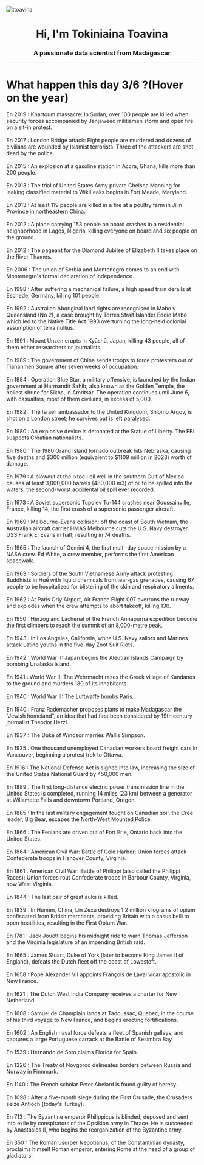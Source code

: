 
<p align="left"> <img src="https://komarev.com/ghpvc/?username=ttoavina&label=Profile%20views&color=0e75b6&style=flat" alt="ttoavina" /> </p>
<h1 align="center">Hi, I'm Tokiniaina Toavina</h1>
<h3 align="center">A passionate data scientist from Madagascar</h3>
    
<hr/>
<h1> What happen this day 3/6 ?(Hover on the year)</h1>

En 2019 : Khartoum massacre: In Sudan, over 100 people are killed when security forces accompanied by Janjaweed militiamen storm and open fire on a sit-in protest.
<br/><br/>
En 2017 : London Bridge attack: Eight people are murdered and dozens of civilians are wounded by Islamist terrorists. Three of the attackers are shot dead by the police.
<br/><br/>
En 2015 : An explosion at a gasoline station in Accra, Ghana, kills more than 200 people.
<br/><br/>
En 2013 : The trial of United States Army private Chelsea Manning for leaking classified material to WikiLeaks begins in Fort Meade, Maryland.
<br/><br/>
En 2013 : At least 119 people are killed in a fire at a poultry farm in Jilin Province in northeastern China.
<br/><br/>
En 2012 : A plane carrying 153 people on board crashes in a residential neighborhood in Lagos, Nigeria, killing everyone on board and six people on the ground.
<br/><br/>
En 2012 : The pageant for the Diamond Jubilee of Elizabeth II takes place on the River Thames.
<br/><br/>
En 2006 : The union of Serbia and Montenegro comes to an end with Montenegro's formal declaration of independence.
<br/><br/>
En 1998 : After suffering a mechanical failure, a high speed train derails at Eschede, Germany, killing 101 people.
<br/><br/>
En 1992 : Australian Aboriginal land rights are recognised in Mabo v Queensland (No 2), a case brought by Torres Strait Islander Eddie Mabo which led to the Native Title Act 1993  overturning the long-held colonial assumption of terra nullius.
<br/><br/>
En 1991 : Mount Unzen erupts in Kyūshū, Japan, killing 43 people, all of them either researchers or journalists.
<br/><br/>
En 1989 : The government of China sends troops to force protesters out of Tiananmen Square after seven weeks of occupation.
<br/><br/>
En 1984 : Operation Blue Star, a military offensive, is launched by the Indian government at Harmandir Sahib, also known as the Golden Temple, the holiest shrine for Sikhs, in Amritsar. The operation continues until June 6, with casualties, most of them civilians, in excess of 5,000.
<br/><br/>
En 1982 : The Israeli ambassador to the United Kingdom, Shlomo Argov, is shot on a London street; he survives but is left paralysed.
<br/><br/>
En 1980 : An explosive device is detonated at the Statue of Liberty. The FBI suspects Croatian nationalists.
<br/><br/>
En 1980 : The 1980 Grand Island tornado outbreak hits Nebraska, causing five deaths and $300 million (equivalent to $1109 million in 2023) worth of damage.
<br/><br/>
En 1979 : A blowout at the Ixtoc I oil well in the southern Gulf of Mexico causes at least 3,000,000 barrels (480,000 m3) of oil to be spilled into the waters, the second-worst accidental oil spill ever recorded.
<br/><br/>
En 1973 : A Soviet supersonic Tupolev Tu-144 crashes near Goussainville, France, killing 14, the first crash of a supersonic passenger aircraft.
<br/><br/>
En 1969 : Melbourne–Evans collision: off the coast of South Vietnam, the Australian aircraft carrier HMAS Melbourne cuts the U.S. Navy destroyer USS Frank E. Evans in half; resulting in 74 deaths.
<br/><br/>
En 1965 : The launch of Gemini 4, the first multi-day space mission by a NASA crew. Ed White, a crew member, performs the first American spacewalk.
<br/><br/>
En 1963 : Soldiers of the South Vietnamese Army attack protesting Buddhists in Huế with liquid chemicals from tear-gas grenades, causing 67 people to be hospitalized for blistering of the skin and respiratory ailments.
<br/><br/>
En 1962 : At Paris Orly Airport, Air France Flight 007 overruns the runway and explodes when the crew attempts to abort takeoff, killing 130.
<br/><br/>
En 1950 : Herzog and Lachenal of the French Annapurna expedition become the first climbers to reach the summit of an 8,000-metre peak.
<br/><br/>
En 1943 : In Los Angeles, California, white U.S. Navy sailors and Marines attack Latino youths in the five-day Zoot Suit Riots.
<br/><br/>
En 1942 : World War II: Japan begins the Aleutian Islands Campaign by bombing Unalaska Island.
<br/><br/>
En 1941 : World War II: The Wehrmacht razes the Greek village of Kandanos to the ground and murders 180 of its inhabitants.
<br/><br/>
En 1940 : World War II: The Luftwaffe bombs Paris.
<br/><br/>
En 1940 : Franz Rademacher proposes plans to make Madagascar the "Jewish homeland", an idea that had first been considered by 19th century journalist Theodor Herzl.
<br/><br/>
En 1937 : The Duke of Windsor marries Wallis Simpson.
<br/><br/>
En 1935 : One thousand unemployed Canadian workers board freight cars in Vancouver, beginning a protest trek to Ottawa.
<br/><br/>
En 1916 : The National Defense Act is signed into law, increasing the size of the United States National Guard by 450,000 men.
<br/><br/>
En 1889 : The first long-distance electric power transmission line in the United States is completed, running 14 miles (23 km) between a generator at Willamette Falls and downtown Portland, Oregon.
<br/><br/>
En 1885 : In the last military engagement fought on Canadian soil, the Cree leader, Big Bear, escapes the North-West Mounted Police.
<br/><br/>
En 1866 : The Fenians are driven out of Fort Erie, Ontario back into the United States.
<br/><br/>
En 1864 : American Civil War: Battle of Cold Harbor: Union forces attack Confederate troops in Hanover County, Virginia.
<br/><br/>
En 1861 : American Civil War: Battle of Philippi (also called the Philippi Races): Union forces rout Confederate troops in Barbour County, Virginia, now West Virginia.
<br/><br/>
En 1844 : The last pair of great auks is killed.
<br/><br/>
En 1839 : In Humen, China, Lin Zexu destroys 1.2 million kilograms of opium confiscated from British merchants, providing Britain with a casus belli to open hostilities, resulting in the First Opium War.
<br/><br/>
En 1781 : Jack Jouett begins his midnight ride to warn Thomas Jefferson and the Virginia legislature of an impending British raid.
<br/><br/>
En 1665 : James Stuart, Duke of York (later to become King James II of England), defeats the Dutch fleet off the coast of Lowestoft.
<br/><br/>
En 1658 : Pope Alexander VII appoints François de Laval vicar apostolic in New France.
<br/><br/>
En 1621 : The Dutch West India Company receives a charter for New Netherland.
<br/><br/>
En 1608 : Samuel de Champlain lands at Tadoussac, Quebec, in the course of his third voyage to New France, and begins erecting fortifications.
<br/><br/>
En 1602 : An English naval force defeats a fleet of Spanish galleys, and captures a large Portuguese carrack at the Battle of Sesimbra Bay
<br/><br/>
En 1539 : Hernando de Soto claims Florida for Spain.
<br/><br/>
En 1326 : The Treaty of Novgorod delineates borders between Russia and Norway in Finnmark.
<br/><br/>
En 1140 : The French scholar Peter Abelard is found guilty of heresy.
<br/><br/>
En 1098 : After a five-month siege during the First Crusade, the Crusaders seize Antioch (today's Turkey).
<br/><br/>
En 713 : The Byzantine emperor Philippicus is blinded, deposed and sent into exile by conspirators of the Opsikion army in Thrace. He is succeeded by Anastasios II, who begins the reorganization of the Byzantine army.
<br/><br/>
En 350 : The Roman usurper Nepotianus, of the Constantinian dynasty, proclaims himself Roman emperor, entering Rome at the head of a group of gladiators.
<br/><br/>
